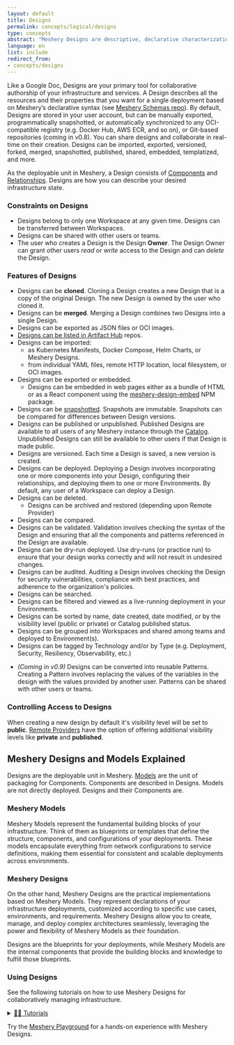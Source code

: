```yaml
---
layout: default
title: Designs
permalink: concepts/logical/designs
type: concepts
abstract: "Meshery Designs are descriptive, declarative characterizations of how your Kubernetes infrastructure should be configured."
language: en
list: include
redirect_from:
- concepts/designs
---
```


Like a Google Doc, Designs are your primary tool for collaborative authorship of your infrastructure and services. A Design describes all the resources and their properties that you want for a single deployment based on Meshery’s declarative syntax (see [Meshery Schemas repo](https://github.com/meshery/schemas)). By default, Designs are stored in your user account, but can be manually exported, programmatically snapshotted, or automatically synchronized to any OCI-compatible registry (e.g. Docker Hub, AWS ECR, and so on), or Git-based repositories (coming in v0.8). You can share designs and collaborate in real-time on their creation. Designs can be imported, exported, versioned, forked, merged, snapshotted, published, shared, embedded, templatized, and more.

As the deployable unit in Meshery, a Design consists of [Components]({{site.baseurl}}/concepts/logical/components) and [Relationships]({{site.baseurl}}/concepts/logical/relationships). Designs are how you can describe your desired infrastructure state.

### Constraints on Designs

- Designs belong to only one Workspace at any given time. Designs can be transferred between Workspaces.
- Designs can be shared with other users or teams.
- The user who creates a Design is the Design **Owner**. The Design Owner can grant other users *read* or *write* access to the Design and can *delete* the Design.
  
### Features of Designs

- Designs can be **cloned**. Cloning a Design creates a new Design that is a copy of the original Design. The new Design is owned by the user who cloned it.
- Designs can be **merged**. Merging a Design combines two Designs into a single Design. 
  <!-- - Designs can be forked. Forking a Design creates a new Design that is a copy of the original Design. The new Design is owned by the user who forked it. -->
- Designs can be exported as JSON files or OCI images.
- [Designs can be listed in Artifact Hub](https://artifacthub.io/packages/search?kind=24&sort=relevance&page=1) repos.
- Designs can be imported:
  - as Kubernetes Manifests, Docker Compose, Helm Charts, or Meshery Designs.
  - from individual YAML files, remote HTTP location, local filesystem, or OCI images.
- Designs can be exported or embedded.
  - Designs can be embedded in web pages either as a bundle of HTML or as a React component using the [meshery-design-embed](https://www.npmjs.com/package/@meshery/meshery-design-embed) NPM package.
- Designs can be [snapshotted](https://docs.meshery.io/extensions/kanvas-snapshot). Snapshots are immutable. Snapshots can be compared for differences between Design versions.
- Designs can be published or unpublished. Published Designs are available to all users of any Meshery instance through the [Catalog]({{site.baseurl}}/concepts/catalog). Unpublished Designs can still be available to other users if that Design is made public.
- Designs are versioned. Each time a Design is saved, a new version is created.
  <!-- - You can revert to any previous version of a Design. -->
- Designs can be deployed. Deploying a Design involves incorporating one or more components into your Design, configuring their relationships, and deploying them to one or more Environments. By default, any user of a Workspace can deploy a Design.
- Designs can be deleted.
  - Designs can be archived and restored (depending upon Remote Provider)
- Designs can be compared.
- Designs can be validated. Validation involves checking the syntax of the Design and ensuring that all the components and patterns referenced in the Design are available.
- Designs can be dry-run deployed. Use dry-runs (or practice run) to ensure that your design works correctly and will not result in undesired changes.
- Designs can be audited. Auditing a Design involves checking the Design for security vulnerabilities, compliance with best practices, and adherence to the organization's policies.
- Designs can be searched.
- Designs can be filtered and viewed as a live-running deployment in your Environments.
- Designs can be sorted by name, date created, date modified, or by the visibility level (public or private) or Catalog published status.
- Designs can be grouped into Workspaces and shared among teams and deployed to Environment(s).
- Designs can be tagged by Technology and/or by Type (e.g. Deployment, Security, Resiliency, Observability, etc.)
<!-- - While there cannot be two components with the same name within a Design, however, there can be two components with the same name in different Designs. -->
- _(Coming in v0.9)_ Designs can be converted into reusable Patterns. Creating a Pattern involves replacing the values of the variables in the design with the values provided by another user. Patterns can be shared with other users or teams.

### Controlling Access to Designs

When creating a new design by default it's visibility level will be set to **public**. [Remote Providers](/extensibility/providers) have the option of offering additional visibility levels like **private** and **published**.

## Meshery Designs and Models Explained

Designs are the deployable unit in Meshery. [Models]({{site.baseurl}}/concepts/logical/models) are the unit of packaging for Components. Components are described in Designs. Models are not directly deployed. Designs and their Components are.

### Meshery Models

Meshery Models represent the fundamental building blocks of your infrastructure. Think of them as blueprints or templates that define the structure, components, and configurations of your deployments. These models encapsulate everything from network configurations to service definitions, making them essential for consistent and scalable deployments across environments.

### Meshery Designs

On the other hand, Meshery Designs are the practical implementations based on Meshery Models. They represent declarations of your infrastructure deployments, customized according to specific use cases, environments, and requirements. Meshery Designs allow you to create, manage, and deploy complex architectures seamlessly, leveraging the power and flexibility of Meshery Models as their foundation.

Designs are the blueprints for your deployments, while Meshery Models are the internal components that provide the building blocks and knowledge to fulfill those blueprints.

### Using Designs

See the following tutorials on how to use Meshery Designs for collaboratively managing infrastructure.

  <details>
  <summary>
    <p style="display:inline">
      <a href="{{ site.baseurl }}/guides/infrastructure-management" class="text-black">🧑‍🔬 Tutorials</a>
    </p>
  </summary>
  <ul class="section-title">
      {% assign tutorials = site.pages | where: "category","tutorials" %}
      {% for item in tutorials %}
      {% if item.type=="guides" and item.category=="tutorials" and item.language=="en" -%}
        <li><a href="{{ site.baseurl }}{{ item.url }}">{{ item.title }}</a>
        {% if item.abstract != " " %}
          -  {{ item.abstract }}
        {% endif %}
        </li>
        {% endif %}
      {% endfor %}
  </ul>
</details>

Try the [Meshery Playground](/installation/playground) for a hands-on experience with Meshery Designs.
